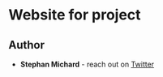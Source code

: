 # Website for project 

## Author

* **Stephan Michard** - reach out on [Twitter](https://twitter.com/StephanMichard)
